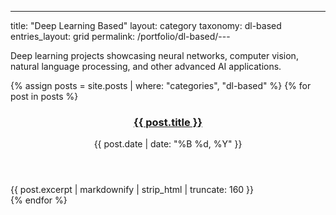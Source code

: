 ---
title: "Deep Learning Based"
layout: category
taxonomy: dl-based
entries_layout: grid
permalink: /portfolio/dl-based/---

Deep learning projects showcasing neural networks, computer vision, natural language processing, and other advanced AI applications.

{% assign posts = site.posts | where: "categories", "dl-based" %}
{% for post in posts %}
  <article class="entry">
    <header class="entry-header">
      <h3 class="entry-title">
        <a href="{{ post.url | relative_url }}">{{ post.title }}</a>
      </h3>
      <div class="entry-meta">
        <time class="entry-time">{{ post.date | date: "%B %d, %Y" }}</time>
      </div>
    </header>
    <div class="entry-excerpt">
      {{ post.excerpt | markdownify | strip_html | truncate: 160 }}
    </div>
  </article>
{% endfor %}